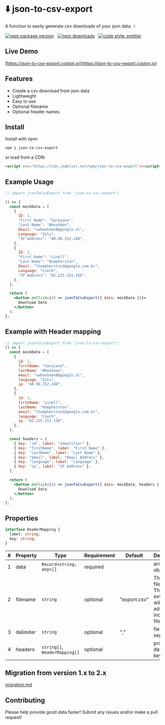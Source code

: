 # ⬇️ json-to-csv-export

A function to easily generate csv downloads of your json data. ✨

[![npm package version](https://badge.fury.io/js/json-to-csv-export.svg)](https://www.npmjs.com/package/json-to-csv-export)
&nbsp;
[![npm downloads](https://img.shields.io/npm/dm/json-to-csv-export.svg)](https://www.npmjs.com/package/json-to-csv-export)
&nbsp;
[![code style: prettier](https://img.shields.io/badge/code_style-prettier-ff69b4.svg)](https://prettier.io)

## Live Demo

[https://json-to-csv-export.coston.io](https://json-to-csv-export.coston.io)

## Features

- Create a csv download from json data
- Lightweight
- Easy to use
- Optional filename
- Optional header names

## Install

Install with npm:

```sh
npm i json-to-csv-export
```

or load from a CDN:

```html
<script src="https://cdn.jsdelivr.net/npm/json-to-csv-export"></script>
```

## Example Usage

```jsx
// import jsonToCsvExport from "json-to-csv-export";

() => {
  const mockData = [
    {
      ID: 1,
      "First Name": "Sarajane",
      "Last Name": "Wheatman",
      Email: "swheatman0@google.nl",
      Language: "Zulu",
      "IP Address": "40.98.252.240",
    },
    {
      ID: 2,
      "First Name": "Linell",
      "Last Name": "Humpherston",
      Email: "lhumpherston1@google.com.br",
      Language: "Czech",
      "IP Address": "82.225.151.150",
    },
  ];

  return (
    <button onClick={() => jsonToCsvExport({ data: mockData })}>
      Download Data
    </button>
  );
};
```

## Example with Header mapping

```jsx
// import jsonToCsvExport from "json-to-csv-export";
() => {
  const mockData = [
    {
      id: 1,
      firstName: "Sarajane",
      lastName: "Wheatman",
      email: "swheatman0@google.nl",
      language: "Zulu",
      ip: "40.98.252.240",
    },
    {
      id: 2,
      firstName: "Linell",
      lastName: "Humpherston",
      email: "lhumpherston1@google.com.br",
      language: "Czech",
      ip: "82.225.151.150",
    },
  ];

  const headers = [
    { key: "id", label: "Identifier" },
    { key: "firstName", label: "First Name" },
    { key: "lastName", label: "Last Name" },
    { key: "email", label: "Email Address" },
    { key: "language", label: "Language" },
    { key: "ip", label: "IP Address" },
  ];

  return (
    <button onClick={() => jsonToCsvExport({ data: mockData, headers })}>
      Download Data
    </button>
  );
};
```

## Properties

```typescript
interface HeaderMapping {
  label: string;
  key: string;
}
```

| #   | Property  | Type                          | Requirement | Default      | Description                                                                 |
| --- | --------- | ----------------------------- | ----------- | ------------ | --------------------------------------------------------------------------- |
| 1   | data      | `Record<string, any>[]`       | required    |              | array of objects                                                            |
| 2   | filename  | `string`                      | optional    | "export.csv" | The filename. The .csv extention will be added if not included in file name |
| 3   | delimiter | `string`                      | optional    | ","          | fields separator                                                            |
| 4   | headers   | `string[]`, `HeaderMapping[]` | optional    |              | provided data object keys                                                   |

## Migration from version 1.x to 2.x

[migration.md](migration.md)

## Contributing

Please help provide good data faster! Submit any issues and/or make a pull request!
